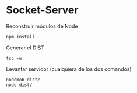 <!-- @format -->

# Socket-Server

Reconstruir módulos de Node

```
npm install
```

Generar el DIST

```
tsc -w
```

Levantar servidor (cualquiera de los dos comandos)

```
nodemon dist/
node dist/

```
